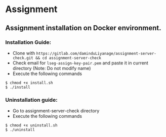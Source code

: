 # Assignment
## Assignment installation on Docker environment.

### Installation Guide:


* Clone with ```https://gitlab.com/daminduLiyanage/assignment-server-check.git && cd assignment-server-check```
* Check email for ```lseg-assign-key-pair.pem``` and paste it in current directory (Note: Do not modify name)
* Execute the following commands
```
$ chmod +x install.sh
$ ./install
```
### Uninstallation guide:

* Go to assignment-server-check directory
* Execute the following commands
```
$ chmod +x uninstall.sh
$ ./uninstall
```
